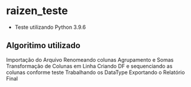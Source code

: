 # raizen_teste
- Teste utilizando Python 3.9.6

## Algoritimo utilizado
Importação do Arquivo
Renomeando colunas 
Agrupamento e Somas
Transformação de Colunas em Linha
Criando DF e sequenciando as colunas conforme teste
Trabalhando os DataType
Exportando o Relatório Final
